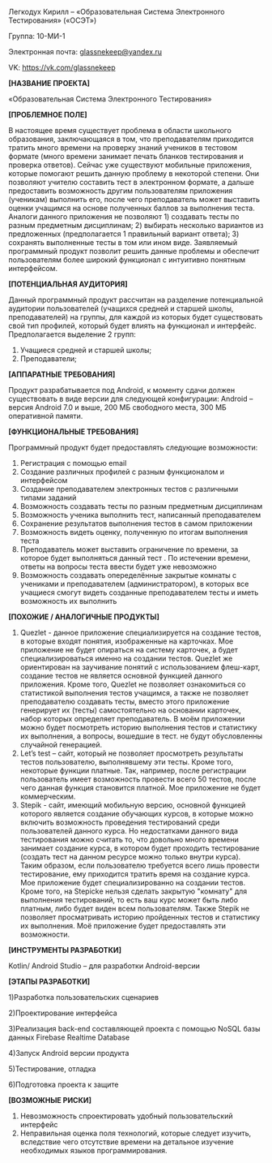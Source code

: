 Легкодух Кирилл – «Образовательная Система Электронного Тестирования» («ОСЭТ»)

Группа: 10-МИ-1

Электронная почта: glassnekeep@yandex.ru

VK: https://vk.com/glassnekeep

**[НАЗВАНИЕ ПРОЕКТА]**

«Образовательная Система Электронного Тестирования»

**[ПРОБЛЕМНОЕ ПОЛЕ]**

В настоящее время существует проблема в области школьного образования, заключающаяся в том, что преподавателям приходится тратить много времени на проверку знаний учеников в тестовом формате (много времени занимает печать бланков тестирования и проверка ответов). Сейчас уже существуют мобильные приложения, которые помогают решить данную проблему в некоторой степени. Они позволяют учителю составить тест в электронном формате, а дальше предоставить возможность другим пользователям приложения (ученикам) выполнить его, после чего преподаватель может выставить оценки учащимся на основе полученных баллов за выполнения теста. Аналоги данного приложения не позволяют 1) создавать тесты по разным предметным дисциплинам; 2) выбирать несколько вариантов из предложенных (предполагается 1 правильный вариант ответа); 3) сохранять выполненные тесты в том или ином виде. Заявляемый программный продукт позволит решить данные проблемы и обеспечит пользователям более широкий функционал с интуитивно понятным интерфейсом.

**[ПОТЕНЦИАЛЬНАЯ АУДИТОРИЯ]**

Данный программный продукт рассчитан на разделение потенциальной аудитории пользователей (учащихся средней и старшей школы, преподавателей) на группы, для каждой из которых будет существовать свой тип профилей, который будет влиять на функционал и интерфейс.
Предполагается выделение 2 групп:
1)	Учащиеся средней и старшей школы;
2)	Преподаватели;

**[АППАРАТНЫЕ ТРЕБОВАНИЯ]**

Продукт разрабатывается под Android, к моменту сдачи должен существовать в виде версии для следующей конфигурации: Android – версия Android 7.0 и выше, 200 МБ свободного места, 300 МБ оперативной памяти.

**[ФУНКЦИОНАЛЬНЫЕ ТРЕБОВАНИЯ]**

Программный продукт будет предоставлять следующие возможности:
1)	Регистрация с помощью email
2)	Создание различных профилей с разным функционалом и интерфейсом
3)	Создание преподавателем электронных тестов с различными типами заданий
4)	Возможность создавать тесты по разным предметным дисциплинам
5)	Возможность ученика выполнить тест, написанный преподавателем
6)	Сохранение результатов выполнения тестов  в самом приложении
7)	Возможность видеть оценку, полученную по итогам выполнения теста
8)	Преподаватель может выставить ограничение по времени, за которое будет выполняться данный тест . По истечении времени, ответы на вопросы теста ввести будет уже невозможно
9) Возможность создавать опеределённые закрытые комнаты с учениками и преподавателем (администратором), в которых все учащиеся смогут видеть созданные преподавателем тесты и иметь возможность их выполнить

**[ПОХОЖИЕ / АНАЛОГИЧНЫЕ ПРОДУКТЫ]**

1.	Quezlet - данное приложение специализируется на создание тестов, в которые входят понятия, изображенные на карточках. Мое приложение не будет опираться на систему карточек, а будет специализироваться именно на создании тестов. Quezlet же ориентирован на заучивание понятий с использованием флеш-карт, создание тестов не является основной функцией данного приложения. Кроме того, Quezlet не позволяет ознакомиться со статистикой выполнения тестов учащимся, а также не позволяет преподавателю создавать тесты, вместо этого приложение генерирует их (тесты) самостоятельно на основании карточек, набор которых определяет преподаватель. В моём приложении можно будет посмотреть историю выполнения тестов и статистику их выполнения, а вопросы, вошедшие в тест. не будут обусловленны случайной генерацией.
2.	Let’s test – сайт, который не позволяет просмотреть результаты тестов пользователю, выполнявшему эти тесты. Кроме того, некоторые функции платные. Так, например, после регистрации пользователь имеет возможность провести всего 50 тестов, после чего данная функция становится платной. Мое приложение не будет коммерческим.
3.  Stepik - сайт, имеющий мобильную версию, основной функцией которого является создание обучающих курсов, в которые можно включить возможность проведения тестирований среди пользователей данного курса. Но недостатками данного вида тестирования можно считать то, что довольно много времени занимает создание курса, в котором будет проходить тестирование (создать тест на данном ресурсе можно только внутри курса). Таким образом, если пользователю требуется всего лишь провести тестирование, ему приходится тратить время на создание курса. Мое приложение будет специализированно на создании тестов. Кроме того, на Stepickе нельзя сделать закрытую "комнату" для выполнения тестирований, то есть ваш курс может быть либо платным, либо будет виден всем пользователям. Также Stepik не позволяет просматривать историю пройденных тестов и статистику их выполнения. Моё приложение будет предоставлять эти возможности.

**[ИНСТРУМЕНТЫ РАЗРАБОТКИ]**

Kotlin/ Android Studio – для разработки Android-версии

**[ЭТАПЫ РАЗРАБОТКИ]**

1)Разработка пользовательских сценариев

2)Проектирование интерфейса

3)Реализация back-end составляющей проекта с помощью NoSQL базы данных Firebase Realtime Database

4)Запуск Android версии продукта

5)Тестирование, отладка

6)Подготовка проекта к защите

**[ВОЗМОЖНЫЕ РИСКИ]**

1)	Невозможность спроектировать удобный пользовательский интерфейс
2)	Неправильная оценка поля технологий, которые следует изучить, вследствие чего отсутствие времени на детальное изучение необходимых языков программирования.
